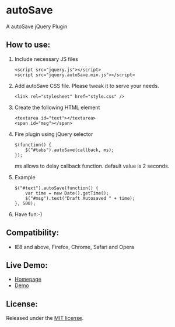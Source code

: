 autoSave
===========
A autoSave jQuery Plugin

How to use:
-------------------------

1. Include necessary JS files

	```
	<script src="jquery.js"></script>
	<script src="jquery.autoSave.min.js"></script>
  	```

2. Add autoSave CSS file. Please tweak it to serve your needs.

	```
	<link rel="stylesheet" href="style.css" />
	```

3. Create the following HTML element

	```
	<textarea id="text"></textarea>
	<span id="msg"></span>
	```

4. Fire plugin using jQuery selector

	```
	$(function() {
		$("#tabs").autoSave(callback, ms);
	});
	```
	ms allows to delay callback function. default value is 2 seconds.

5. Example

	```
	$("#text").autoSave(function() {
		var time = new Date().getTime();
		$("#msg").text("Draft Autosaved " + time);
	}, 500);
	```
	
6. Have fun:-)


Compatibility:
-------------------------

* IE8 and above, Firefox, Chrome, Safari and Opera
	
Live Demo:
-------------------------

* [Homepage](http://www.geniuscarrier.com)
* [Demo](http://www.geniuscarrier.com/demo/autoSave/autoSave.html)

License:
-------------------------
Released under the [MIT license](http://opensource.org/licenses/MIT).
